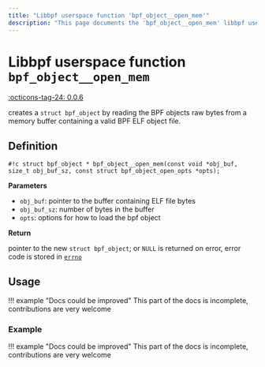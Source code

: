 ```yaml
---
title: "Libbpf userspace function 'bpf_object__open_mem'"
description: "This page documents the 'bpf_object__open_mem' libbpf userspace function, including its definition, usage, and examples."
---
```

# Libbpf userspace function `bpf_object__open_mem`

<!-- [LIBBPF_TAG] -->
[:octicons-tag-24: 0.0.6](https://github.com/libbpf/libbpf/releases/tag/v0.0.6)
<!-- [/LIBBPF_TAG] -->

creates a `struct bpf_object` by reading the BPF objects raw bytes from a memory buffer containing a valid BPF ELF object file.

## Definition

`#!c struct bpf_object * bpf_object__open_mem(const void *obj_buf, size_t obj_buf_sz, const struct bpf_object_open_opts *opts);`

**Parameters**

- `obj_buf`: pointer to the buffer containing ELF file bytes
- `obj_buf_sz`: number of bytes in the buffer
- `opts`: options for how to load the bpf object

**Return**

pointer to the new `struct bpf_object`; or `NULL` is returned on error, error code is stored in [`errno`](https://man7.org/linux/man-pages/man3/errno.3.html)

## Usage

!!! example "Docs could be improved"
    This part of the docs is incomplete, contributions are very welcome

### Example

!!! example "Docs could be improved"
    This part of the docs is incomplete, contributions are very welcome
